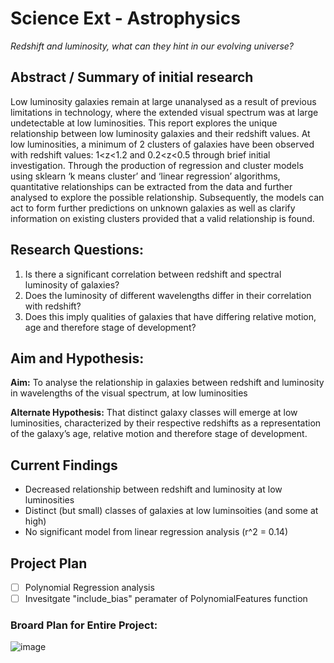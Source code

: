 # Science Ext - Astrophysics
*Redshift and luminosity, what can they hint in our evolving universe?*

## Abstract / Summary of initial research

Low luminosity galaxies remain at large unanalysed as a result of previous limitations in technology, where the extended visual spectrum was at large undetectable at low luminosities. This report explores the unique relationship between low luminosity galaxies and their redshift values. At low luminosities, a minimum of 2 clusters of galaxies have been observed with redshift values: 1<z<1.2 and 0.2<z<0.5 through brief initial investigation. Through the production of regression and cluster models using sklearn ‘k means cluster’ and ‘linear regression’ algorithms, quantitative relationships can be extracted from the data and further analysed to explore the possible relationship. Subsequently, the models can act to form further predictions on unknown galaxies as well as clarify information on existing clusters provided that a valid relationship is found. 

## Research Questions:

1.	Is there a significant correlation between redshift and spectral luminosity of galaxies?
2.	Does the luminosity of different wavelengths differ in their correlation with redshift?
3.	Does this imply qualities of galaxies that have differing relative motion, age and therefore stage of development?

## Aim and Hypothesis:

**Aim:** To analyse the relationship in galaxies between redshift and luminosity in wavelengths of the visual spectrum, at low luminosities

**Alternate Hypothesis:** That distinct galaxy classes will emerge at low luminosities, characterized by their respective redshifts as a representation of the galaxy’s age, relative motion and therefore stage of development. 

## Current Findings

- Decreased relationship between redshift and luminosity at low luminosities
- Distinct (but small) classes of galaxies at low luminsoities (and some at high)
- No significant model from linear regression analysis (r^2 = 0.14)

## Project Plan

- [ ] Polynomial Regression analysis
- [ ] Invesitgate "include_bias" peramater of PolynomialFeatures function

### Broard Plan for Entire Project:

![image](https://user-images.githubusercontent.com/67666971/170865874-d73b412c-320b-4966-b5d2-942233f580a8.png)
